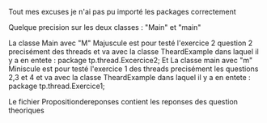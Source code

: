 Tout mes excuses je n'ai pas pu importé les packages correctement 

Quelque precision sur les deux classes : "Main" et "main"

La classe Main avec "M" Majuscule est pour testé l'exercice 2 question 2 precisément des threads et va avec la classe TheardExample dans laquel il y a en entete : package tp.thread.Excercice2;
Et La classe main avec "m" Miniscule est pour testé l'exercice 1 des threads precisément les questions 2,3 et 4 et va avec la classe TheardExample dans laquel il y a en entete : package tp.thread.Exercice1;


Le fichier Propositiondereponses contient les reponses des question theoriques
